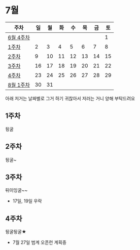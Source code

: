 # 7월

| 주차 | 일 | 월 | 화 | 수 | 목 | 금 | 토 |
| --- | --- | --- | --- | --- | --- | --- | --- |
| [6월 4주차](../June/#4주차) | | | | | | | 1 |
| [1주차](#1주차) | 2 | 3 | 4 | 5 | 6 | 7 | 8 |
| [2주차](#2주차) | 9 | 10 | 11 | 12 | 13 | 14 | 15 |
| [3주차](#3주차) | 16 | 17 | 18 | 19 | 20 | 21 | 22 |
| [4주차](#4주차) | 23 | 24 | 25 | 26 | 27 | 28 | 29 |
| [8월 1주차](../August/#1주차) | 30 | 31 | | | | | |

아래 저거는 날짜별로 그거 하기 귀찮아서 저러는 거니 양해 부탁드려요

## 1주차
뒹굴

## 2주차
뒹굴~

## 3주차
뒤이잉굴~~
- 17일, 19일 우락

## 4주차
뒹굴뒹굴★
- 7월 27일 범계 오픈런 계획중
